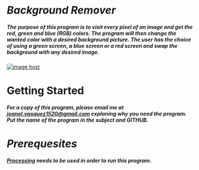 # _Background Remover_
##### The purpose of this program is to visit every pixel of an image and get the red, green and blue (RGB) colors. The program will then change the wanted color with a desired background picture. The user has the choice of using a green screen, a blue screen or a red screen and swap the background with any desired image.  
<a href="http://imgbox.com/q19euFN6" target="_blank"><img src="https://5-t.imgbox.com/q19euFN6.jpg" alt="image host"/></a>
# Getting Started
##### For a copy of this program, please email me at joanel.vasquez1520@gmail.com explaning why you need the program. Put the name of the program in the subject and GITHUB. 
# _Prerequesites_
##### [Processing](https://processing.org/download/) needs to be used in order to run this program. 
